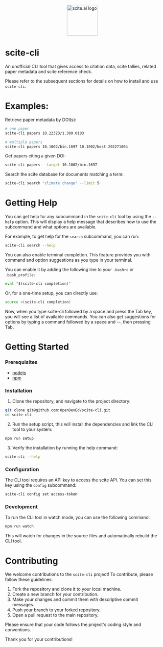 <p align="center">
  <img title="scite.ai logo" src="https://github.com/OpenDevEd/scite-cli/assets/41545690/4de7595a-8456-463f-919d-6edca3867e0b" height="100px">
</p>

# scite-cli

An unofficial CLI tool that gives access to citation data, scite tallies, related paper metadata and scite reference check.

Please refer to the subsequent sections for details on how to install and use `scite-cli`.

# Examples:

Retrieve paper metadata by DOI(s):

```bash
# one paper
scite-cli papers 10.22323/1.380.0183

# multiple papers
scite-cli papers 10.1002/bin.1697 10.1002/best.202271004
```

Get papers citing a given DOI:

```bash
scite-cli papers --target 10.1002/bin.1697
```

Search the scite database for documents matching a term:

```bash
scite-cli search "climate change" --limit 5
```

# Getting Help

You can get help for any subcommand in the `scite-cli` tool by using the `--help` option.
This will display a help message that describes how to use the subcommand and what options are available.

For example, to get help for the `search` subcommand, you can run:

```bash
scite-cli search --help
```

You can also enable terminal completion. This feature provides you with command and option suggestions as you type in your terminal.

You can enable it by adding the following line to your `.bashrc` or `.bash_profile`:

```bash
eval "$(scite-cli completion)"
```

Or, for a one-time setup, you can directly use:

```bash
source <(scite-cli completion)
```

Now, when you type scite-cli followed by a space and press the Tab key, you will see a list of available commands. You can also get suggestions for options by typing a command followed by a space and --, then pressing Tab.

# Getting Started

### Prerequisites

- [nodejs](https://nodejs.org)
- [npm](https://www.npmjs.com/)

### Installation

1) Clone the repository, and navigate to the project directory:

```bash
git clone git@github.com:OpenDevEd/scite-cli.git
cd scite-cli
```

2) Run the setup script, this will install the dependencies and link the CLI tool to your system:

```bash
npm run setup
```

3) Verify the installation by running the help command:

```bash
scite-cli --help
```

### Configuration

The CLI tool requires an API key to access the scite API. You can set this key using the `config` subcommand:

```bash
scite-cli config set access-token
```

### Development

To run the CLI tool in watch mode, you can use the following command:

```bash
npm run watch
```

This will watch for changes in the source files and automatically rebuild the CLI tool.

# Contributing

We welcome contributions to the `scite-cli` project! To contribute, please follow these guidelines:

1. Fork the repository and clone it to your local machine.
2. Create a new branch for your contribution.
3. Make your changes and commit them with descriptive commit messages.
4. Push your branch to your forked repository.
5. Open a pull request to the main repository.

Please ensure that your code follows the project's coding style and conventions.

Thank you for your contributions!
